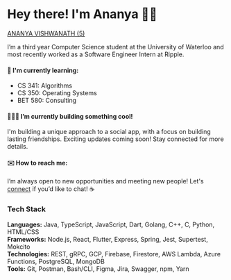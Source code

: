 # Hey there! I'm Ananya 👋🏽
[ANANYA VISHWANATH (5)](https://github.com/ananyavishwanath/ananyavishwanath/assets/83526224/bb70cb45-f1ab-4cfa-a0d6-7985354f9290)



I’m a third year Computer Science student at the University of Waterloo and most recently worked as a Software Engineer Intern at Ripple.

#### 📒 I'm currently learning: 
- CS 341: Algorithms
- CS 350: Operating Systems
- BET 580: Consulting

#### 👩🏽‍💻 I’m currently building something cool! 
I'm building a unique approach to a social app, with a focus on building lasting friendships. Exciting updates coming soon! Stay connected for more details.

#### ✉️ How to reach me: 
I’m always open to new opportunities and meeting new people! Let's [connect](https://www.linkedin.com/in/ananya-vishwanath/) if you’d like to chat! ☕️ 

### Tech Stack
**Languages:** Java, TypeScript, JavaScript, Dart, Golang, C++, C, Python, HTML/CSS <br>
**Frameworks:** Node.js, React, Flutter, Express, Spring, Jest, Supertest, Mokcito <br>
**Technologies:** REST, gRPC, GCP, Firebase, Firestore, AWS Lambda, Azure Functions, PostgreSQL, MongoDB <br>
**Tools:** Git, Postman, Bash/CLI, Figma, Jira, Swagger, npm, Yarn <br>
